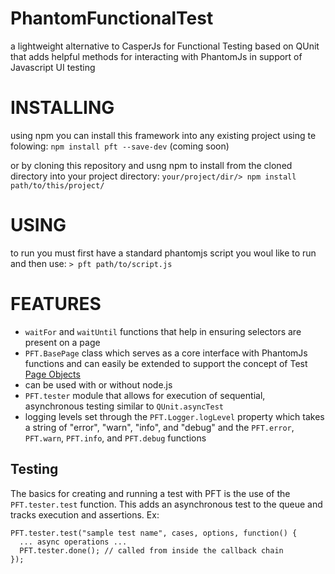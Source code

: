 # PhantomFunctionalTest
a lightweight alternative to CasperJs for Functional Testing based on QUnit that adds helpful methods for interacting with PhantomJs in support of Javascript UI testing

# INSTALLING
using npm you can install this framework into any existing project using te folowing:
```npm install pft --save-dev``` (coming soon)

or by cloning this repository and usng npm to install from the cloned directory into your project directory:
```your/project/dir/> npm install path/to/this/project/```

# USING
to run you must first have a standard phantomjs script you woul like to run and then use:
```> pft path/to/script.js```

# FEATURES
- ```waitFor``` and ```waitUntil``` functions that help in ensuring selectors are present on a page
- ```PFT.BasePage``` class which serves as a core interface with PhantomJs functions and can easily be extended to support the concept of Test [Page Objects](https://code.google.com/p/selenium/wiki/PageObjects)
- can be used with or without node.js
- ```PFT.tester``` module that allows for execution of sequential, asynchronous testing similar to ```QUnit.asyncTest```
- logging levels set through the ```PFT.Logger.logLevel``` property which takes a string of "error", "warn", "info", and "debug" and the ```PFT.error```, ```PFT.warn```, ```PFT.info```, and ```PFT.debug``` functions

## Testing
The basics for creating and running a test with PFT is the use of the ```PFT.tester.test``` function. This adds an asynchronous test to the queue and tracks execution and assertions.
Ex:
```
PFT.tester.test("sample test name", cases, options, function() {
  ... async operations ...
  PFT.tester.done(); // called from inside the callback chain
});
```
